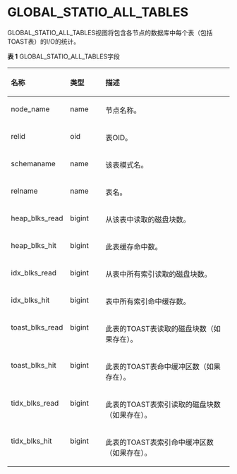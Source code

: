 # GLOBAL\_STATIO\_ALL\_TABLES<a name="ZH-CN_TOPIC_0245374793"></a>

GLOBAL\_STATIO\_ALL\_TABLES视图将包含各节点的数据库中每个表（包括TOAST表）的I/O的统计。

**表 1**  GLOBAL\_STATIO\_ALL\_TABLES字段

<a name="zh-cn_topic_0237122689_table175055113230"></a>
<table><thead align="left"><tr id="zh-cn_topic_0237122689_row1317712511231"><th class="cellrowborder" valign="top" width="17.658234176582344%" id="mcps1.2.4.1.1"><p id="zh-cn_topic_0237122689_p9177175116235"><a name="zh-cn_topic_0237122689_p9177175116235"></a><a name="zh-cn_topic_0237122689_p9177175116235"></a><strong id="zh-cn_topic_0237122689_b14177251142315"><a name="zh-cn_topic_0237122689_b14177251142315"></a><a name="zh-cn_topic_0237122689_b14177251142315"></a>名称</strong></p>
</th>
<th class="cellrowborder" valign="top" width="16.71832816718328%" id="mcps1.2.4.1.2"><p id="zh-cn_topic_0237122689_p15177165117236"><a name="zh-cn_topic_0237122689_p15177165117236"></a><a name="zh-cn_topic_0237122689_p15177165117236"></a><strong id="zh-cn_topic_0237122689_b14178125112314"><a name="zh-cn_topic_0237122689_b14178125112314"></a><a name="zh-cn_topic_0237122689_b14178125112314"></a>类型</strong></p>
</th>
<th class="cellrowborder" valign="top" width="65.62343765623437%" id="mcps1.2.4.1.3"><p id="zh-cn_topic_0237122689_p1317820513233"><a name="zh-cn_topic_0237122689_p1317820513233"></a><a name="zh-cn_topic_0237122689_p1317820513233"></a><strong id="zh-cn_topic_0237122689_b1517814515238"><a name="zh-cn_topic_0237122689_b1517814515238"></a><a name="zh-cn_topic_0237122689_b1517814515238"></a>描述</strong></p>
</th>
</tr>
</thead>
<tbody><tr id="zh-cn_topic_0237122689_row1517820516232"><td class="cellrowborder" valign="top" width="17.658234176582344%" headers="mcps1.2.4.1.1 "><p id="zh-cn_topic_0237122689_p1017805102310"><a name="zh-cn_topic_0237122689_p1017805102310"></a><a name="zh-cn_topic_0237122689_p1017805102310"></a>node_name</p>
</td>
<td class="cellrowborder" valign="top" width="16.71832816718328%" headers="mcps1.2.4.1.2 "><p id="zh-cn_topic_0237122689_p317855113236"><a name="zh-cn_topic_0237122689_p317855113236"></a><a name="zh-cn_topic_0237122689_p317855113236"></a>name</p>
</td>
<td class="cellrowborder" valign="top" width="65.62343765623437%" headers="mcps1.2.4.1.3 "><p id="zh-cn_topic_0237122689_p15178451202312"><a name="zh-cn_topic_0237122689_p15178451202312"></a><a name="zh-cn_topic_0237122689_p15178451202312"></a>节点名称。</p>
</td>
</tr>
<tr id="zh-cn_topic_0237122689_row13178115112316"><td class="cellrowborder" valign="top" width="17.658234176582344%" headers="mcps1.2.4.1.1 "><p id="zh-cn_topic_0237122689_p517855112315"><a name="zh-cn_topic_0237122689_p517855112315"></a><a name="zh-cn_topic_0237122689_p517855112315"></a>relid</p>
</td>
<td class="cellrowborder" valign="top" width="16.71832816718328%" headers="mcps1.2.4.1.2 "><p id="zh-cn_topic_0237122689_p917895119235"><a name="zh-cn_topic_0237122689_p917895119235"></a><a name="zh-cn_topic_0237122689_p917895119235"></a>oid</p>
</td>
<td class="cellrowborder" valign="top" width="65.62343765623437%" headers="mcps1.2.4.1.3 "><p id="zh-cn_topic_0237122689_p417805113236"><a name="zh-cn_topic_0237122689_p417805113236"></a><a name="zh-cn_topic_0237122689_p417805113236"></a>表OID。</p>
</td>
</tr>
<tr id="zh-cn_topic_0237122689_row1017817514238"><td class="cellrowborder" valign="top" width="17.658234176582344%" headers="mcps1.2.4.1.1 "><p id="zh-cn_topic_0237122689_p017925182315"><a name="zh-cn_topic_0237122689_p017925182315"></a><a name="zh-cn_topic_0237122689_p017925182315"></a>schemaname</p>
</td>
<td class="cellrowborder" valign="top" width="16.71832816718328%" headers="mcps1.2.4.1.2 "><p id="zh-cn_topic_0237122689_p9179451202318"><a name="zh-cn_topic_0237122689_p9179451202318"></a><a name="zh-cn_topic_0237122689_p9179451202318"></a>name</p>
</td>
<td class="cellrowborder" valign="top" width="65.62343765623437%" headers="mcps1.2.4.1.3 "><p id="zh-cn_topic_0237122689_p61791951142320"><a name="zh-cn_topic_0237122689_p61791951142320"></a><a name="zh-cn_topic_0237122689_p61791951142320"></a>该表模式名。</p>
</td>
</tr>
<tr id="zh-cn_topic_0237122689_row3179155182311"><td class="cellrowborder" valign="top" width="17.658234176582344%" headers="mcps1.2.4.1.1 "><p id="zh-cn_topic_0237122689_p41796517236"><a name="zh-cn_topic_0237122689_p41796517236"></a><a name="zh-cn_topic_0237122689_p41796517236"></a>relname</p>
</td>
<td class="cellrowborder" valign="top" width="16.71832816718328%" headers="mcps1.2.4.1.2 "><p id="zh-cn_topic_0237122689_p917965112319"><a name="zh-cn_topic_0237122689_p917965112319"></a><a name="zh-cn_topic_0237122689_p917965112319"></a>name</p>
</td>
<td class="cellrowborder" valign="top" width="65.62343765623437%" headers="mcps1.2.4.1.3 "><p id="zh-cn_topic_0237122689_p21796511235"><a name="zh-cn_topic_0237122689_p21796511235"></a><a name="zh-cn_topic_0237122689_p21796511235"></a>表名。</p>
</td>
</tr>
<tr id="zh-cn_topic_0237122689_row3179651152318"><td class="cellrowborder" valign="top" width="17.658234176582344%" headers="mcps1.2.4.1.1 "><p id="zh-cn_topic_0237122689_p11791251182310"><a name="zh-cn_topic_0237122689_p11791251182310"></a><a name="zh-cn_topic_0237122689_p11791251182310"></a>heap_blks_read</p>
</td>
<td class="cellrowborder" valign="top" width="16.71832816718328%" headers="mcps1.2.4.1.2 "><p id="zh-cn_topic_0237122689_p81801851112312"><a name="zh-cn_topic_0237122689_p81801851112312"></a><a name="zh-cn_topic_0237122689_p81801851112312"></a>bigint</p>
</td>
<td class="cellrowborder" valign="top" width="65.62343765623437%" headers="mcps1.2.4.1.3 "><p id="zh-cn_topic_0237122689_p1180135117234"><a name="zh-cn_topic_0237122689_p1180135117234"></a><a name="zh-cn_topic_0237122689_p1180135117234"></a>从该表中读取的磁盘块数。</p>
</td>
</tr>
<tr id="zh-cn_topic_0237122689_row16180951172312"><td class="cellrowborder" valign="top" width="17.658234176582344%" headers="mcps1.2.4.1.1 "><p id="zh-cn_topic_0237122689_p7180115119237"><a name="zh-cn_topic_0237122689_p7180115119237"></a><a name="zh-cn_topic_0237122689_p7180115119237"></a>heap_blks_hit</p>
</td>
<td class="cellrowborder" valign="top" width="16.71832816718328%" headers="mcps1.2.4.1.2 "><p id="zh-cn_topic_0237122689_p8180951152314"><a name="zh-cn_topic_0237122689_p8180951152314"></a><a name="zh-cn_topic_0237122689_p8180951152314"></a>bigint</p>
</td>
<td class="cellrowborder" valign="top" width="65.62343765623437%" headers="mcps1.2.4.1.3 "><p id="zh-cn_topic_0237122689_p6180185112231"><a name="zh-cn_topic_0237122689_p6180185112231"></a><a name="zh-cn_topic_0237122689_p6180185112231"></a>此表缓存命中数。</p>
</td>
</tr>
<tr id="zh-cn_topic_0237122689_row11809512237"><td class="cellrowborder" valign="top" width="17.658234176582344%" headers="mcps1.2.4.1.1 "><p id="zh-cn_topic_0237122689_p6181165132315"><a name="zh-cn_topic_0237122689_p6181165132315"></a><a name="zh-cn_topic_0237122689_p6181165132315"></a>idx_blks_read</p>
</td>
<td class="cellrowborder" valign="top" width="16.71832816718328%" headers="mcps1.2.4.1.2 "><p id="zh-cn_topic_0237122689_p191811251142315"><a name="zh-cn_topic_0237122689_p191811251142315"></a><a name="zh-cn_topic_0237122689_p191811251142315"></a>bigint</p>
</td>
<td class="cellrowborder" valign="top" width="65.62343765623437%" headers="mcps1.2.4.1.3 "><p id="zh-cn_topic_0237122689_p9181135115232"><a name="zh-cn_topic_0237122689_p9181135115232"></a><a name="zh-cn_topic_0237122689_p9181135115232"></a>从表中所有索引读取的磁盘块数。</p>
</td>
</tr>
<tr id="zh-cn_topic_0237122689_row91811551122310"><td class="cellrowborder" valign="top" width="17.658234176582344%" headers="mcps1.2.4.1.1 "><p id="zh-cn_topic_0237122689_p141811051182317"><a name="zh-cn_topic_0237122689_p141811051182317"></a><a name="zh-cn_topic_0237122689_p141811051182317"></a>idx_blks_hit</p>
</td>
<td class="cellrowborder" valign="top" width="16.71832816718328%" headers="mcps1.2.4.1.2 "><p id="zh-cn_topic_0237122689_p018135172310"><a name="zh-cn_topic_0237122689_p018135172310"></a><a name="zh-cn_topic_0237122689_p018135172310"></a>bigint</p>
</td>
<td class="cellrowborder" valign="top" width="65.62343765623437%" headers="mcps1.2.4.1.3 "><p id="zh-cn_topic_0237122689_p1818155110236"><a name="zh-cn_topic_0237122689_p1818155110236"></a><a name="zh-cn_topic_0237122689_p1818155110236"></a>表中所有索引命中缓存数。</p>
</td>
</tr>
<tr id="zh-cn_topic_0237122689_row418185110233"><td class="cellrowborder" valign="top" width="17.658234176582344%" headers="mcps1.2.4.1.1 "><p id="zh-cn_topic_0237122689_p141811751172316"><a name="zh-cn_topic_0237122689_p141811751172316"></a><a name="zh-cn_topic_0237122689_p141811751172316"></a>toast_blks_read</p>
</td>
<td class="cellrowborder" valign="top" width="16.71832816718328%" headers="mcps1.2.4.1.2 "><p id="zh-cn_topic_0237122689_p17182125113236"><a name="zh-cn_topic_0237122689_p17182125113236"></a><a name="zh-cn_topic_0237122689_p17182125113236"></a>bigint</p>
</td>
<td class="cellrowborder" valign="top" width="65.62343765623437%" headers="mcps1.2.4.1.3 "><p id="zh-cn_topic_0237122689_p11821751132315"><a name="zh-cn_topic_0237122689_p11821751132315"></a><a name="zh-cn_topic_0237122689_p11821751132315"></a>此表的TOAST表读取的磁盘块数（如果存在）。</p>
</td>
</tr>
<tr id="zh-cn_topic_0237122689_row2182651142315"><td class="cellrowborder" valign="top" width="17.658234176582344%" headers="mcps1.2.4.1.1 "><p id="zh-cn_topic_0237122689_p18182151152314"><a name="zh-cn_topic_0237122689_p18182151152314"></a><a name="zh-cn_topic_0237122689_p18182151152314"></a>toast_blks_hit</p>
</td>
<td class="cellrowborder" valign="top" width="16.71832816718328%" headers="mcps1.2.4.1.2 "><p id="zh-cn_topic_0237122689_p3182105102317"><a name="zh-cn_topic_0237122689_p3182105102317"></a><a name="zh-cn_topic_0237122689_p3182105102317"></a>bigint</p>
</td>
<td class="cellrowborder" valign="top" width="65.62343765623437%" headers="mcps1.2.4.1.3 "><p id="zh-cn_topic_0237122689_p31826512239"><a name="zh-cn_topic_0237122689_p31826512239"></a><a name="zh-cn_topic_0237122689_p31826512239"></a>此表的TOAST表命中缓冲区数（如果存在）。</p>
</td>
</tr>
<tr id="zh-cn_topic_0237122689_row218215122318"><td class="cellrowborder" valign="top" width="17.658234176582344%" headers="mcps1.2.4.1.1 "><p id="zh-cn_topic_0237122689_p518215517238"><a name="zh-cn_topic_0237122689_p518215517238"></a><a name="zh-cn_topic_0237122689_p518215517238"></a>tidx_blks_read</p>
</td>
<td class="cellrowborder" valign="top" width="16.71832816718328%" headers="mcps1.2.4.1.2 "><p id="zh-cn_topic_0237122689_p1818210517236"><a name="zh-cn_topic_0237122689_p1818210517236"></a><a name="zh-cn_topic_0237122689_p1818210517236"></a>bigint</p>
</td>
<td class="cellrowborder" valign="top" width="65.62343765623437%" headers="mcps1.2.4.1.3 "><p id="zh-cn_topic_0237122689_p6183651172317"><a name="zh-cn_topic_0237122689_p6183651172317"></a><a name="zh-cn_topic_0237122689_p6183651172317"></a>此表的TOAST表索引读取的磁盘块数（如果存在）。</p>
</td>
</tr>
<tr id="zh-cn_topic_0237122689_row6183135142313"><td class="cellrowborder" valign="top" width="17.658234176582344%" headers="mcps1.2.4.1.1 "><p id="zh-cn_topic_0237122689_p17183751142313"><a name="zh-cn_topic_0237122689_p17183751142313"></a><a name="zh-cn_topic_0237122689_p17183751142313"></a>tidx_blks_hit</p>
</td>
<td class="cellrowborder" valign="top" width="16.71832816718328%" headers="mcps1.2.4.1.2 "><p id="zh-cn_topic_0237122689_p018312519239"><a name="zh-cn_topic_0237122689_p018312519239"></a><a name="zh-cn_topic_0237122689_p018312519239"></a>bigint</p>
</td>
<td class="cellrowborder" valign="top" width="65.62343765623437%" headers="mcps1.2.4.1.3 "><p id="zh-cn_topic_0237122689_p1018325119239"><a name="zh-cn_topic_0237122689_p1018325119239"></a><a name="zh-cn_topic_0237122689_p1018325119239"></a>此表的TOAST表索引命中缓冲区数（如果存在）。</p>
</td>
</tr>
</tbody>
</table>

